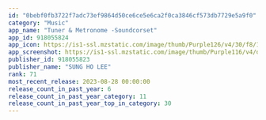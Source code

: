 ```yaml
---
id: "0bebf0fb3722f7adc73ef9864d50ce6ce5e6ca2f0ca3846cf573db7729e5a9f0"
category: "Music"
app_name: "Tuner & Metronome -Soundcorset"
app_id: 918055824
app_icon: https://is1-ssl.mzstatic.com/image/thumb/Purple126/v4/30/f8/1a/30f81a08-20bb-3b7e-1411-b133788e5b07/AppIcon-0-0-1x_U007emarketing-0-0-0-4-0-0-sRGB-0-0-0-GLES2_U002c0-512MB-85-220-0-0.png/1024x1024bb.png
app_screenshot: https://is1-ssl.mzstatic.com/image/thumb/Purple116/v4/d3/1f/48/d31f48f0-265a-4992-7060-4089c570a271/5f814f1d-ba62-494d-abd6-00ac58b6e800_01.png/1242x2688bb.png
publisher_id: 918055823
publisher_name: "SUNG HO LEE"
rank: 71
most_recent_release: 2023-08-28 00:00:00
release_count_in_past_year: 6
release_count_in_past_year_category: 11
release_count_in_past_year_top_in_category: 30
---
```

